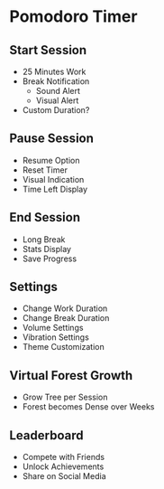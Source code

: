 # Pomodoro Timer

## Start Session

- 25 Minutes Work
- Break Notification
  - Sound Alert
  - Visual Alert
- Custom Duration?

## Pause Session

- Resume Option
- Reset Timer
- Visual Indication
- Time Left Display

## End Session

- Long Break
- Stats Display
- Save Progress

## Settings

- Change Work Duration
- Change Break Duration
- Volume Settings
- Vibration Settings
- Theme Customization

## Virtual Forest Growth

- Grow Tree per Session
- Forest becomes Dense over Weeks

## Leaderboard

- Compete with Friends
- Unlock Achievements
- Share on Social Media
